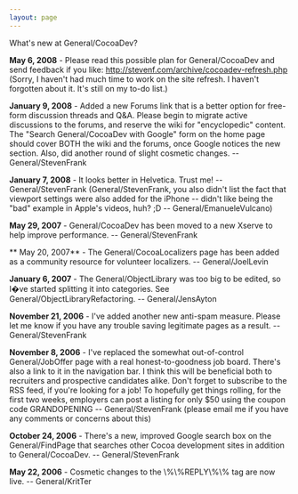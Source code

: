 ```yaml
---
layout: page
---
```


What's new at General/CocoaDev?

**May 6, 2008** - Please read this possible plan for General/CocoaDev and send feedback if you like: http://stevenf.com/archive/cocoadev-refresh.php (Sorry, I haven't had much time to work on the site refresh.  I haven't forgotten about it.  It's still on my to-do list.)

**January 9, 2008** - Added a new Forums link that is a better option for free-form discussion threads and Q&A.  Please begin to migrate active discussions to the forums, and reserve the wiki for "encyclopedic" content.  The "Search General/CocoaDev with Google" form on the home page should cover BOTH the wiki and the forums, once Google notices the new section.  Also, did another round of slight cosmetic changes. -- General/StevenFrank

**January 7, 2008** - It looks better in Helvetica.  Trust me!  -- General/StevenFrank (General/StevenFrank, you also didn't list the fact that viewport settings were also added for the iPhone -- didn't like being the "bad" example in Apple's videos, huh? ;D -- General/EmanueleVulcano)

**May 29, 2007** - General/CocoaDev has been moved to a new Xserve to help improve performance. -- General/StevenFrank

** May 20, 2007** - The General/CocoaLocalizers page has been added as a community resource for volunteer localizers. -- General/JoelLevin

**January 6, 2007** - The General/ObjectLibrary was too big to be edited, so I�ve started splitting it into categories. See General/ObjectLibraryRefactoring. -- General/JensAyton

**November 21, 2006** - I've added another new anti-spam measure.  Please let me know if you have any trouble saving legitimate pages as a result.  -- General/StevenFrank

**November 8, 2006** - I've replaced the somewhat out-of-control General/JobOffer page with a real honest-to-goodness job board.  There's also a link to it in the navigation bar.  I think this will be beneficial both to recruiters and prospective candidates alike.  Don't forget to subscribe to the RSS feed, if you're looking for a job!  To hopefully get things rolling, for the first two weeks, employers can post a listing for only $50 using the coupon code GRANDOPENING  -- General/StevenFrank  (please email me if you have any comments or concerns about this)

**October 24, 2006** - There's a new, improved Google search box on the General/FindPage that searches other Cocoa development sites in addition to General/CocoaDev. -- General/StevenFrank

**May 22, 2006** - Cosmetic changes to the     \\%\\%REPLY\\%\\% tag are now live. -- General/KritTer
